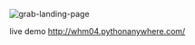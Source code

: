 ![grab-landing-page](https://github.com/whm04/Deep-COVID-Predicting-COVID-19-from-chest-X-ray-images/blob/master/demo.gif)

live demo http://whm04.pythonanywhere.com/
